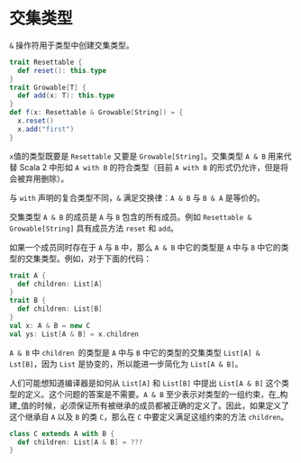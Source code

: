 # 交集类型

`&` 操作符用于类型中创建交集类型。

```scala
trait Resettable {
  def reset(): this.type
}
trait Growable[T] {
  def add(x: T): this.type
}
def f(x: Resettable & Growable[String]) = {
  x.reset()
  x.add("first")
}
```

 `x`值的类型既要是 `Resettable` 又要是 `Growable[String]`。交集类型 `A & B` 用来代替 Scala 2 中形如 `A with B` 的符合类型（目前 `A with B` 的形式仍允许，但是将会被弃用删除）。

与 `with` 声明的复合类型不同，`&` 满足交换律：`A & B` 与 `B & A` 是等价的。

交集类型 `A & B` 的成员是 `A` 与 `B` 包含的所有成员。例如 `Resettable & Growable[String]` 具有成员方法 `reset` 和 `add`。

如果一个成员同时存在于 `A` 与 `B` 中，那么 `A & B` 中它的类型是 `A` 中与 `B` 中它的类型的交集类型。例如，对于下面的代码：

```scala
trait A {
  def children: List[A]
}
trait B {
  def children: List[B]
}
val x: A & B = new C
val ys: List[A & B] = x.children
```

`A & B` 中 `children `的类型是 `A` 中与 `B` 中它的类型的交集类型 `List[A] & Lst[B]`，因为 `List` 是协变的，所以能进一步简化为 `List[A & B]`。

人们可能想知道编译器是如何从 `List[A]` 和 `List[B]` 中提出 `List[A & B]` 这个类型的定义。这个问题的答案是不需要。`A & B` 至少表示对类型的一组约束，在_构建_值的时候，必须保证所有被继承的成员都被正确的定义了。因此，如果定义了这个继承自 `A` 以及 `B` 的类 `C`，那么在 `C` 中要定义满足这组约束的方法 `children`。

```scala
class C extends A with B {
  def children: List[A & B] = ???
}
```

